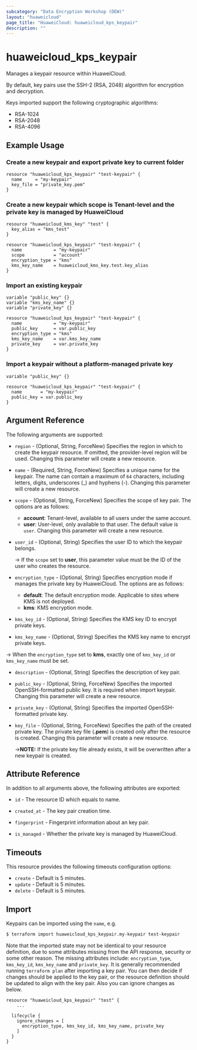 ```yaml
---
subcategory: "Data Encryption Workshop (DEW)"
layout: "huaweicloud"
page_title: "HuaweiCloud: huaweicloud_kps_keypair"
description: ""
---
```


# huaweicloud_kps_keypair

Manages a keypair resource within HuaweiCloud.

By default, key pairs use the SSH-2 (RSA, 2048) algorithm for encryption and decryption.

Keys imported support the following cryptographic algorithms:

 * RSA-1024
 * RSA-2048
 * RSA-4096

## Example Usage

### Create a new keypair and export private key to current folder

```hcl
resource "huaweicloud_kps_keypair" "test-keypair" {
  name     = "my-keypair"
  key_file = "private_key.pem"
}
```

### Create a new keypair which scope is Tenant-level and the private key is managed by HuaweiCloud

```hcl
resource "huaweicloud_kms_key" "test" {
  key_alias = "kms_test"
}

resource "huaweicloud_kps_keypair" "test-keypair" {
  name            = "my-keypair"
  scope           = "account"
  encryption_type = "kms"
  kms_key_name    = huaweicloud_kms_key.test.key_alias
}
```

### Import an existing keypair

```hcl
variable "public_key" {}
variable "kms_key_name" {}
variable "private_key" {}

resource "huaweicloud_kps_keypair" "test-keypair" {
  name            = "my-keypair"
  public_key      = var.public_key
  encryption_type = "kms"
  kms_key_name    = var.kms_key_name
  private_key     = var.private_key
}
```

### Import a keypair without a platform-managed private key

```hcl
variable "public_key" {}

resource "huaweicloud_kps_keypair" "test-keypair" {
  name       = "my-keypair"
  public_key = var.public_key
}
```

## Argument Reference

The following arguments are supported:

* `region` - (Optional, String, ForceNew) Specifies the region in which to create the keypair resource. If omitted, the
  provider-level region will be used. Changing this parameter will create a new resource.

* `name` - (Required, String, ForceNew) Specifies a unique name for the keypair. The name can contain a maximum of `64`
  characters, including letters, digits, underscores (_) and hyphens (-).
  Changing this parameter will create a new resource.

* `scope` - (Optional, String, ForceNew) Specifies the scope of key pair. The options are as follows:
  - **account**: Tenant-level, available to all users under the same account.
  - **user**: User-level, only available to that user.
  The default value is `user`.
  Changing this parameter will create a new resource.

* `user_id` - (Optional, String) Specifies the user ID to which the keypair belongs.

  -> If the `scope` set to **user**, this parameter value must be the ID of the user who creates the resource.

* `encryption_type` - (Optional, String) Specifies encryption mode if manages the private key by HuaweiCloud.
  The options are as follows:
  - **default**: The default encryption mode. Applicable to sites where KMS is not deployed.
  - **kms**: KMS encryption mode.

* `kms_key_id` - (Optional, String) Specifies the KMS key ID to encrypt private keys.

* `kms_key_name` - (Optional, String) Specifies the KMS key name to encrypt private keys.

-> When the `encryption_type` set to **kms**, exactly one of `kms_key_id` or `kms_key_name` must be set.

* `description` - (Optional, String) Specifies the description of key pair.

* `public_key` - (Optional, String, ForceNew) Specifies the imported OpenSSH-formatted public key.
  It is required when import keypair. Changing this parameter will create a new resource.

* `private_key` - (Optional, String) Specifies the imported OpenSSH-formatted private key.

* `key_file` - (Optional, String, ForceNew) Specifies the path of the created private key.
  The private key file (**.pem**) is created only after the resource is created.
  Changing this parameter will create a new resource.

  ->**NOTE:** If the private key file already exists, it will be overwritten after a new keypair is created.

## Attribute Reference

In addition to all arguments above, the following attributes are exported:

* `id` - The resource ID which equals to name.

* `created_at` - The key pair creation time.

* `fingerprint` - Fingerprint information about an key pair.

* `is_managed` - Whether the private key is managed by HuaweiCloud.

## Timeouts

This resource provides the following timeouts configuration options:

* `create` - Default is 5 minutes.
* `update` - Default is 5 minutes.
* `delete` - Default is 5 minutes.

## Import

Keypairs can be imported using the `name`, e.g.

```bash
$ terraform import huaweicloud_kps_keypair.my-keypair test-keypair
```

Note that the imported state may not be identical to your resource definition, due to some attributes missing from the
API response, security or some other reason. The missing attributes include: `encryption_type`, `kms_key_id`,
`kms_key_name` and `private_key`. It is generally recommended running `terraform plan` after importing a key pair.
You can then decide if changes should be applied to the key pair, or the resource definition
should be updated to align with the key pair. Also you can ignore changes as below.

```hcl
resource "huaweicloud_kps_keypair" "test" {
    ...

  lifecycle {
    ignore_changes = [
      encryption_type, kms_key_id, kms_key_name, private_key
    ]
  }
}
```

